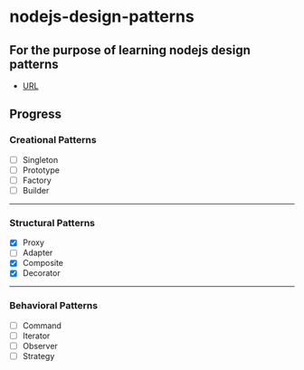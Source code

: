 # nodejs-design-patterns

## For the purpose of learning nodejs design patterns
- [URL](https://www.linkedin.com/learning/node-js-design-patterns)

## Progress
### Creational Patterns
- [ ] Singleton
- [ ] Prototype
- [ ] Factory
- [ ] Builder
---
### Structural Patterns
- [x] Proxy
- [ ] Adapter
- [x] Composite
- [x] Decorator
---
### Behavioral Patterns
- [ ] Command
- [ ] Iterator
- [ ] Observer
- [ ] Strategy